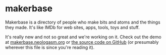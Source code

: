 # makerbase #

Makerbase is a directory of people who make bits and atoms and the things they made. It's like IMDb for web sites, apps, tools, toys and stuff.

It's really new and not so great and we're working on it. Check out the demo at [makerbase.neologasm.org][1] or [the source code on GitHub][2] (or presumably wherever this file is since you're reading it).


[1]: http://makerbase.neologasm.org/
[2]: https://github.com/markpasc/makerbase
